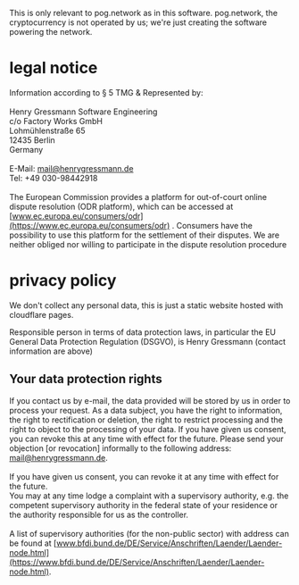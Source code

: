 This is only relevant to pog.network as in this software. pog.network, the cryptocurrency is not operated by us; we're just creating the software powering the network.

# legal notice

Information according to § 5 TMG & Represented by:
<br/>
<br/>
Henry Gressmann Software Engineering<br/>
c/o Factory Works GmbH<br/>
Lohmühlenstraße 65<br/>
12435 Berlin<br/>
Germany
<br/>
<br/>
E-Mail: mail@henrygressmann.de<br/>
Tel: +49 030-98442918
<br/>
<br/>
The European Commission provides a platform for out-of-court online dispute resolution (ODR platform), which can be accessed at [www.ec.europa.eu/consumers/odr](https://www.ec.europa.eu/consumers/odr) . Consumers have the possibility to use this platform for the settlement of their disputes. We are neither obliged nor willing to participate in the dispute resolution procedure

# privacy policy

We don't collect any personal data, this is just a static website hosted with cloudflare pages.

Responsible person in terms of data protection laws, in particular the EU General Data Protection Regulation (DSGVO), is Henry Gressmann (contact information are above)<br/>

## Your data protection rights

If you contact us by e-mail, the data provided will be stored by us in order to process your request.
As a data subject, you have the right to information, the right to rectification or deletion, the right to restrict processing and the right to object to the processing of your data. If you have given us consent, you can revoke this at any time with effect for the future. Please send your objection [or revocation] informally to the following address: mail@henrygressmann.de.
<br/>
<br/>
If you have given us consent, you can revoke it at any time with effect for the future.
<br/>
You may at any time lodge a complaint with a supervisory authority, e.g. the competent supervisory authority in the federal state of your residence or the authority responsible for us as the controller.
<br/>
<br/>
A list of supervisory authorities (for the non-public sector) with address can be found at [www.bfdi.bund.de/DE/Service/Anschriften/Laender/Laender-node.html](https://www.bfdi.bund.de/DE/Service/Anschriften/Laender/Laender-node.html).
